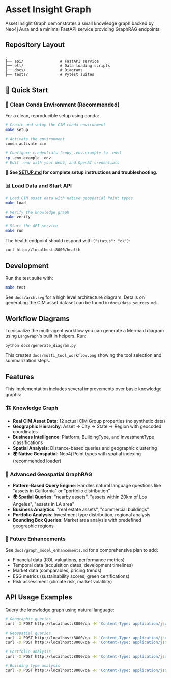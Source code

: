 # Asset Insight Graph

Asset Insight Graph demonstrates a small knowledge graph backed by Neo4j Aura and a minimal FastAPI service providing GraphRAG endpoints.

## Repository Layout

```text
.
├── api/                # FastAPI service
├── etl/                # Data loading scripts
├── docs/               # Diagrams
├── tests/              # Pytest suites
```


## 🚀 Quick Start

### 🐍 Clean Conda Environment (Recommended)

For a clean, reproducible setup using conda:

```bash
# Create and setup the CIM conda environment
make setup

# Activate the environment  
conda activate cim

# Configure credentials (copy .env.example to .env)
cp .env.example .env
# Edit .env with your Neo4j and OpenAI credentials
```

📖 **See [SETUP.md](SETUP.md) for complete setup instructions and troubleshooting.**

### 📊 Load Data and Start API

```bash
# Load CIM asset data with native geospatial Point types
make load

# Verify the knowledge graph
make verify

# Start the API service
make run
```

The health endpoint should respond with `{"status": "ok"}`:

```bash
curl http://localhost:8000/health
```

## Development

Run the test suite with:

```bash
make test
```

See `docs/arch.svg` for a high level architecture diagram.
Details on generating the CIM asset dataset can be found in
`docs/data_sources.md`.

## Workflow Diagrams

To visualize the multi-agent workflow you can generate a Mermaid diagram
using `LangGraph`'s built in helpers. Run:

```bash
python docs/generate_diagram.py
```

This creates `docs/multi_tool_workflow.png` showing the tool selection
and summarization steps.

## Features

This implementation includes several improvements over basic knowledge graphs:

### 🏗️ Knowledge Graph
- **Real CIM Asset Data**: 12 actual CIM Group properties (no synthetic data)
- **Geographic Hierarchy**: Asset → City → State → Region with geocoded coordinates
- **Business Intelligence**: Platform, BuildingType, and InvestmentType classifications
- **Spatial Analysis**: Distance-based queries and geographic clustering
- **🌍 Native Geospatial**: Neo4j Point types with spatial indexing (recommended loader)

### 🤖 Advanced Geospatial GraphRAG
- **Pattern-Based Query Engine**: Handles natural language questions like "assets in California" or "portfolio distribution"
- **🌍 Spatial Queries**: "nearby assets", "assets within 20km of Los Angeles", "assets in LA area"
- **Business Analytics**: "real estate assets", "commercial buildings"
- **Portfolio Analysis**: Investment type distribution, regional analysis
- **Bounding Box Queries**: Market area analysis with predefined geographic regions

### 🚀 Future Enhancements
See `docs/graph_model_enhancements.md` for a comprehensive plan to add:
- Financial data (ROI, valuations, performance metrics)
- Temporal data (acquisition dates, development timelines)
- Market data (comparables, pricing trends)
- ESG metrics (sustainability scores, green certifications)
- Risk assessment (climate risk, market volatility)

## API Usage Examples

Query the knowledge graph using natural language:

```bash
# Geographic queries
curl -X POST http://localhost:8000/qa -H 'Content-Type: application/json' -d '{"question": "assets in California"}'

# Geospatial queries
curl -X POST http://localhost:8000/qa -H 'Content-Type: application/json' -d '{"question": "assets within 20km of Los Angeles"}'
curl -X POST http://localhost:8000/qa -H 'Content-Type: application/json' -d '{"question": "assets in LA area"}'

# Portfolio analysis  
curl -X POST http://localhost:8000/qa -H 'Content-Type: application/json' -d '{"question": "portfolio distribution"}'

# Building type analysis
curl -X POST http://localhost:8000/qa -H 'Content-Type: application/json' -d '{"question": "commercial buildings"}'
```
